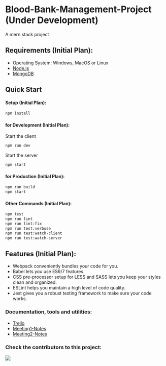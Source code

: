 # Blood-Bank-Management-Project (Under Development)
A mern stack project  

## Requirements (Initial Plan):

* Operating System: Windows, MacOS or Linux
* [Node.js](https://nodejs.org/) 
* [MongoDB](https://www.mongodb.com/try/download/community)

## Quick Start

#### Setup (Initial Plan):

```bash
npm install
```

#### for Development (Initial Plan):

Start the client
```bash
npm run dev
```

Start the server
```bash
npm start
```

#### for Production (Initial Plan):

```bash
npm run build
npm start
```

#### Other Commands (Initial Plan):

```bash
npm test
npm run lint
npm run lint:fix
npm run test:verbose
npm run test:watch-client
npm run test:watch-server
```

## Features (Initial Plan):

* Webpack conveniently bundles your code for you.
* Babel lets you use ES6/7 features.
* CSS pre-processor setup for LESS and SASS lets you keep your styles clean and organized.
* ESLint helps you maintain a high level of code quality.
* Jest gives you a robust testing framework to make sure your code works.

<!-- ## Code Structure (Initial Plan):

```
- client
  - api
  - assets
    - images
    - icons
  - components
    - atoms
    - molecules
    - organisms
    - templates
    - pages
    - environment
  - hooks
  - store
    - actions
    - reducers
    - thunks
    - tests
  - styles
  - utils
- server
  - config
  - database
  - routes
- scripts
```

Component Heirarchy (Initial Plan):

Environment > Pages > Templates > Organisms > Molecules > Atoms

This is based on atomic design. Learn more about [atomic design](http://bradfrost.com/blog/post/atomic-web-design/).

## Technologies:

[React](https://facebook.github.io/react/) - View Library

[Redux](http://redux.js.org/) - State Manager

[Webpack](https://webpack.github.io/) - Module Bundler

[Express](http://expressjs.com/) - Node Application Framework

[MongoDB](https://www.mongodb.com/) - Document Database

[Mongoose](http://mongoosejs.com/) - MongoDB Framework

[Passport](http://www.passportjs.org/) - Authentication Framework

[React Notifications Component](https://teodosii.github.io/react-notifications-component/) - Notification System

[Bulma](http://bulma.io/) - CSS Framework

[React Bulma Companion](https://github.com/djizco/react-bulma-companion) - Bulma Component Library

[FontAwesome](http://fontawesome.io/) - Icons

[Ramda](http://ramdajs.com/) - Functional Library

[date-fns](https://date-fns.org/) - Date Functions Library

[SuperAgent](https://github.com/visionmedia/superagent) - HTTP Request Library

[ESLint](http://eslint.org/) - Code Linter

[Jest](https://jestjs.io/) - Testing Framework
MongoDB Express.js React.js Node.js -->

### Documentation, tools and utilities:
- [Trello](https://trello.com/b/ej6NF8AM/blood-bank-management-systemscrum)
- [Meeting1-Notes](https://docs.google.com/document/d/1hL0jzkD67dqmifV7SRpRDPQ_BbkCAwnBEVBBhGVqb-0/edit?usp=sharing)
- [Meeting2-Notes](https://docs.google.com/document/d/1hL0jzkD67dqmifV7SRpRDPQ_BbkCAwnBEVBBhGVqb-0/edit?usp=sharing)

### Check the contributors to this project:
<a href="https://github.com/RaheemAmer/Blood-Bank-Management-Project/graphs/contributors">
  <img src="https://contrib.rocks/image?repo=RaheemAmer/Blood-Bank-Management-Project" />
</a>

